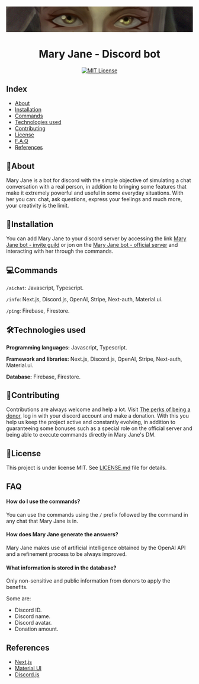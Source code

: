 

<div align="center">


![Mary Jane bot](https://github.com/MoonDusk1996/assets/blob/main/mary-jane-discord-bot/cover.gif) 
# Mary Jane - Discord bot
</div>

<div align="center">
    
[![MIT License](https://img.shields.io/badge/License-MIT-green.svg)](https://choosealicense.com/licenses/mit/)
</div>

## Index 

* [About](#about)
* [Installation](#installation)
* [Commands](#commands)
* [Technologies used](#technologies-used)
* [Contributing](#contributing)
* [License](#license)
* [F.A.Q](#faq)
* [References](#references)

## 📝About
Mary Jane is a bot for discord with the simple objective of simulating a chat conversation with a real person, in addition to bringing some features that make it extremely powerful and useful in some everyday situations.
With her you can: chat, ask questions, express your feelings and much more, your creativity is the limit.

## 💾Installation
You can add Mary Jane to your discord server by accessing the link [Mary Jane bot - invite guild](https://discord.com/api/oauth2/authorize?client_id=990769238841118740&permissions=0&redirect_uri=https%3A%2F%2Fmary-jane-website.vercel.app%2Fapi%2Fauth%2Fcallback%2Fdiscord&response_type=code&scope=applications.commands%20identify%20bot) or jon on the [Mary Jane bot - official server](https://discord.com/invite/AGfxJKmbKf) and interacting with her through the commands.



## 💻Commands

`/aichat`: Javascript, Typescript.

`/info`: Next.js, Discord.js, OpenAI, Stripe, Next-auth, Material.ui.

`/ping`: Firebase, Firestore.
    
## 🛠Technologies used

**Programming languages:** Javascript, Typescript.

**Framework and libraries:** Next.js, Discord.js, OpenAI, Stripe, Next-auth, Material.ui.

**Database:** Firebase, Firestore.


## 💖Contributing

Contributions are always welcome and help a lot.
Visit [The perks of being a donor](https://vercel.com/moondusk1996/mary-jane-website), log in with your discord account and make a donation. With this you help us keep the project active and constantly evolving, in addition to guaranteeing some bonuses such as a special role on the official server and being able to execute commands directly in Mary Jane's DM.


## 📄License
This project is under license MIT. See [LICENSE.md](https://choosealicense.com/licenses/mit/) file for details.



## FAQ

#### How do I use the commands?

You can use the commands using the `/` prefix followed by the command in any chat that Mary Jane is in.


#### How does Mary Jane generate the answers?

Mary Jane makes use of artificial intelligence obtained by the OpenAI API and a refinement process to be always improved.


#### What information is stored in the database?

Only non-sensitive and public information from donors to apply the benefits.

Some are:
- Discord ID.
- Discord name.
- Discord avatar.
- Donation amount.


## References
 - [Next.js]( https://nextjs.org/)
 - [Material UI](https://mui.com/)
 - [Discord.js](https://discord.js.org/)
